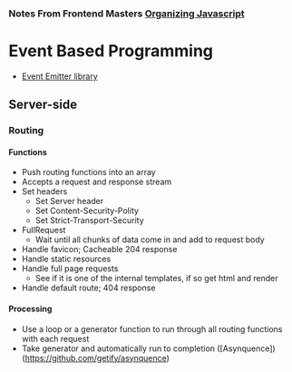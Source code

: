 ### Notes From Frontend Masters [Organizing Javascript](https://frontendmasters.com/courses/organizing-javascript/)

# Event Based Programming
- [Event Emitter library](https://github.com/hij1nx/EventEmitter2)

## Server-side

### Routing
#### Functions
- Push routing functions into an array
- Accepts a request and response stream
- Set headers
  - Set Server header
  - Set Content-Security-Polity
  - Set Strict-Transport-Security
- FullRequest
  - Wait until all chunks of data come in and add to request body
- Handle favicon; Cacheable 204 response
- Handle static resources
- Handle full page requests
  - See if it is one of the internal templates, if so get html and render
- Handle default route; 404 response
#### Processing
- Use a loop or a generator function to run through all routing functions with each request
- Take generator and automatically run to completion ([Asynquence])(https://github.com/getify/asynquence)
